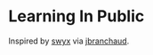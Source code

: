 # Learning In Public


Inspired by [swyx](https://www.swyx.io/learn-in-public) via [jbranchaud](https://dev.to/jbranchaud/how-i-built-a-learning-machine-45k9).


